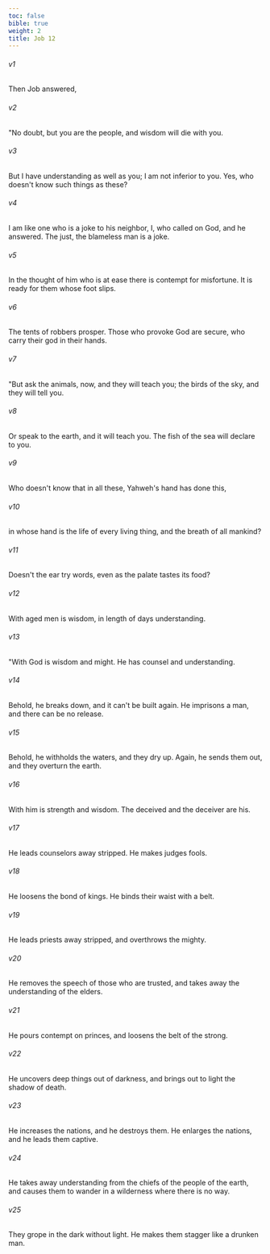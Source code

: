 ```yaml
---
toc: false
bible: true
weight: 2
title: Job 12
---
```




###### v1 
Then Job answered, 

###### v2 
"No doubt, but you are the people, and wisdom will die with you. 

###### v3 
But I have understanding as well as you; I am not inferior to you. Yes, who doesn't know such things as these? 

###### v4 
I am like one who is a joke to his neighbor, I, who called on God, and he answered. The just, the blameless man is a joke. 

###### v5 
In the thought of him who is at ease there is contempt for misfortune. It is ready for them whose foot slips. 

###### v6 
The tents of robbers prosper. Those who provoke God are secure, who carry their god in their hands. 

###### v7 
"But ask the animals, now, and they will teach you; the birds of the sky, and they will tell you. 

###### v8 
Or speak to the earth, and it will teach you. The fish of the sea will declare to you. 

###### v9 
Who doesn't know that in all these, Yahweh's hand has done this, 

###### v10 
in whose hand is the life of every living thing, and the breath of all mankind? 

###### v11 
Doesn't the ear try words, even as the palate tastes its food? 

###### v12 
With aged men is wisdom, in length of days understanding. 

###### v13 
"With God is wisdom and might. He has counsel and understanding. 

###### v14 
Behold, he breaks down, and it can't be built again. He imprisons a man, and there can be no release. 

###### v15 
Behold, he withholds the waters, and they dry up. Again, he sends them out, and they overturn the earth. 

###### v16 
With him is strength and wisdom. The deceived and the deceiver are his. 

###### v17 
He leads counselors away stripped. He makes judges fools. 

###### v18 
He loosens the bond of kings. He binds their waist with a belt. 

###### v19 
He leads priests away stripped, and overthrows the mighty. 

###### v20 
He removes the speech of those who are trusted, and takes away the understanding of the elders. 

###### v21 
He pours contempt on princes, and loosens the belt of the strong. 

###### v22 
He uncovers deep things out of darkness, and brings out to light the shadow of death. 

###### v23 
He increases the nations, and he destroys them. He enlarges the nations, and he leads them captive. 

###### v24 
He takes away understanding from the chiefs of the people of the earth, and causes them to wander in a wilderness where there is no way. 

###### v25 
They grope in the dark without light. He makes them stagger like a drunken man.
